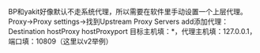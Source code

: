 BP和yakit好像默认不走系统代理，所以需要在软件里手动设置一个上层代理。
Proxy->Proxy settings->找到Upstream Proxy Servers
add添加代理：Destination hostProxy hostProxyport
目标主机填：*，代理主机填：127.0.0.1，端口填：10809（这里以v2举例）
